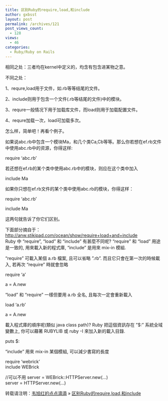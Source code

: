```yaml
---
title: 区别Ruby的require,load,和include
author: gxbsst
layout: post
permalink: /archives/121
post_views_count:
  - 128
views:
  - 46
categories:
  - Ruby/Ruby on Rails
---
```

相同之处：三者均在kernel中定义的，均含有包含进某物之意。

不同之处：

1、requre,load用于文件，如.rb等等结尾的文件。

2、include则用于包含一个文件(.rb等结尾的文件)中的模块。

3、requre一般情况下用于加载库文件，而load则用于加载配置文件。

4、requre加载一次，load可加载多次。

怎么样，简单吧！再看个例子。

如果说abc.rb中包含一个模块Ma，和几个类Ca,Cb等等。那么你若想在ef.rb文件中使用abc.rb中的资源，你得这样:

require &#8216;abc.rb&#8217;

若还想在ef.rb的某个类中使用abc.rb中的模块，则应在这个类中加入

include Ma

如果你只想在ef.rb文件的某个类中使用abc.rb的模块，你得这样：

require &#8216;abc.rb&#8217;

include Ma

这两句就告诉了你它们区别。

下面部分摘自于：http://anw.stikipad.com/ocean/show/require+load+and+include  
Ruby 中 “require”, “load” 和 “include” 有甚麼不同呢? “require” 和 “load” 用途是一致的, 用來載入新的程式庫, “include” 是用來 mix-in 模組.

“require” 可載入某個 a.rb 檔案, 且可以省略 ”.rb”. 而且它只會在第一次的時候載入, 若再次 “require” 時就會忽略

require &#8216;a&#8217;

a = A.new

“load” 和 “require” 一樣但要用 a.rb 全名, 且每次一定會重新載入

load &#8216;a.rb&#8217;

a = A.new

載入程式庫的順序呢(類似 java class path)? Ruby 把這個資訊存在 ”$:” 系統全域變數上, 你可以藉著 RUBYLIB 或 ruby -I 來加入新的載入目錄.

puts $:

“include” 用來 mix-in 某個模組, 可以減少書寫的長度

require &#8216;webrick&#8217;  
include WEBrick

//可以不用 server = WEBrick::HTTPServer.new(&#8230;)  
server = HTTPServer.new(&#8230;)

转载请注明：[韦旭红的点点滴滴][1] &raquo; [区别Ruby的require,load,和include][2]

 [1]: http://www.weixuhong.com
 [2]: http://www.weixuhong.com/archives/121